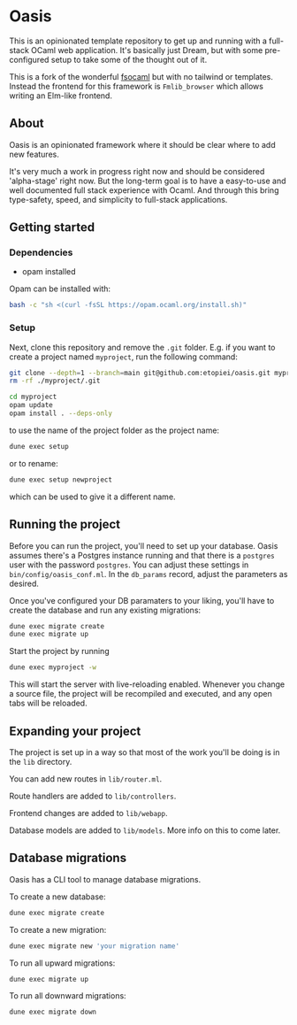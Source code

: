 # Oasis

This is an opinionated template repository to get up and running with a full-stack OCaml web application. It's basically just Dream, but with some pre-configured setup to take some of the thought out of it.

This is a fork of the wonderful [fsocaml](https://github.com/pjlast/fsocaml) but with no tailwind or templates. Instead the frontend for this framework is `Fmlib_browser` which allows writing an Elm-like frontend.

## About

Oasis is an opinionated framework where it should be clear where to add new features.

It's very much a work in progress right now and should be considered 'alpha-stage' right now. But the long-term goal is to have a easy-to-use and well documented full stack experience with Ocaml. And through this bring type-safety, speed, and simplicity to full-stack applications.

## Getting started

### Dependencies

 - opam installed

Opam can be installed with:

```bash
bash -c "sh <(curl -fsSL https://opam.ocaml.org/install.sh)"
```

### Setup

Next, clone this repository and remove the `.git` folder. E.g. if you want to create a project named `myproject`, run the following command:

```bash
git clone --depth=1 --branch=main git@github.com:etopiei/oasis.git myproject
rm -rf ./myproject/.git

cd myproject
opam update
opam install . --deps-only
```

to use the name of the project folder as the project name:

```bash
dune exec setup
```

or to rename:


```bash
dune exec setup newproject
```

which can be used to give it a different name.

## Running the project

Before you can run the project, you'll need to set up your database. Oasis assumes there's a Postgres instance running and that there is a `postgres` user with the password `postgres`. You can adjust these settings in `bin/config/oasis_conf.ml`. In the `db_params` record, adjust the parameters as desired.

Once you've configured your DB paramaters to your liking, you'll have to create the database and run any existing migrations:

```bash
dune exec migrate create
dune exec migrate up
```

Start the project by running

```bash
dune exec myproject -w
```

This will start the server with live-reloading enabled. Whenever you change a source file, the project will be recompiled and executed, and any open tabs will be reloaded.

## Expanding your project

The project is set up in a way so that most of the work you'll be doing is in the `lib` directory.

You can add new routes in `lib/router.ml`.

Route handlers are added to `lib/controllers`.

Frontend changes are added to `lib/webapp`.

Database models are added to `lib/models`. More info on this to come later.

## Database migrations

Oasis has a CLI tool to manage database migrations.

To create a new database:

```bash
dune exec migrate create
```

To create a new migration:

```bash
dune exec migrate new 'your migration name'
```

To run all upward migrations:

```bash
dune exec migrate up
```

To run all downward migrations:

```bash
dune exec migrate down
```
